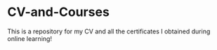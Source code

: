 # CV-and-Courses
This is a repository for my CV and all the certificates I obtained during online learning!

